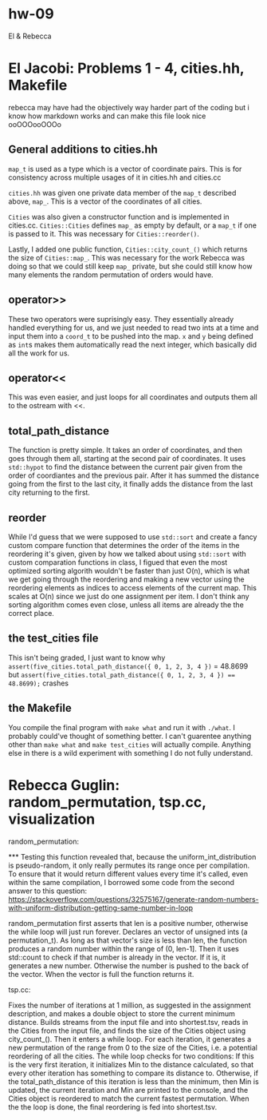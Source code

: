 # hw-09
El &amp; Rebecca

El Jacobi: Problems 1 - 4, cities.hh, Makefile
=========================

rebecca may have had the objectively way harder part of the coding but i know how markdown works and can make this file look nice ooOOOooOOOo

## General additions to cities.hh

`map_t` is used as a type which is a vector of coordinate pairs. This is for consistency across multiple usages of it in cities.hh and cities.cc

`cities.hh` was given one private data member of the `map_t` described above, `map_`. This is a vector of the coordinates of all cities.

`Cities` was also given a constructor function and is implemented in cities.cc. `Cities::Cities` defines `map_` as empty by default, or a `map_t` if one is passed to it. This was necessary for `Cities::reorder()`.

Lastly, I added one public function, `Cities::city_count_()` which returns the size of `Cities::map_`. This was necessary for the work Rebecca was doing so that we could still keep `map_` private, but she could still know how many elements the random permutation of orders would have.

## operator>>

These two operators were suprisingly easy. They essentially already handled everything for us, and we just needed to read two ints at a time and input them into a `coord_t` to be pushed into the map. `x` and `y` being defined as `int`s makes them automatically read the next integer, which basically did all the work for us.

## operator<<

This was even easier, and just loops for all coordinates and outputs them all to the ostream with <<.

## total_path_distance

The function is pretty simple. It takes an order of coordinates, and then goes through them all, starting at the second pair of coordinates. It uses `std::hypot` to find the distance between the current pair given from the order of coordiantes and the previous pair. After it has summed the distance going from the first to the last city, it finally adds the distance from the last city returning to the first.

## reorder

While I'd guess that we were supposed to use `std::sort` and create a fancy custom compare function that determines the order of the items in the reordering it's given, given by how we talked about using `std::sort` with custom comparation functions in class, I figued that even the most optimized sorting algorith wouldn't be faster than just O(n), which is what we get going through the reordering and making a new vector using the reordering elements as indices to access elements of the current map. This scales at O(n) since we just do one assignment per item. I don't think any sorting algorithm comes even close, unless all items are already the the correct place.

## the test_cities file

This isn't being graded, I just want to know why `assert(five_cities.total_path_distance({ 0, 1, 2, 3, 4 })` = 48.8699 but `assert(five_cities.total_path_distance({ 0, 1, 2, 3, 4 }) == 48.8699);` crashes

## the Makefile

You compile the final program with `make what` and run it with `./what`. I probably could've thought of something better. I can't guarentee anything other than `make what` and `make test_cities` will actually compile. Anything else in there is a wild experiment with something I do not fully understand.

Rebecca Guglin: random_permutation, tsp.cc, visualization
=========================================================

random_permutation:

*** Testing this function revealed that, because the uniform_int_distribution is pseudo-random, it only really permutes its range once per compilation. To ensure that it would return different values every time it's called, even within the same compilation, I borrowed some code from the second answer to this question: https://stackoverflow.com/questions/32575167/generate-random-numbers-with-uniform-distribution-getting-same-number-in-loop 

random_permutation first asserts that len is a positive number, otherwise the while loop will just run forever. Declares an vector of unsigned ints (a permutation_t). As long as that vector's size is less than len, the function produces a random number within the range of (0, len-1]. Then it uses std::count to check if that number is already in the vector. If it is, it generates a new number. Otherwise the number is pushed to the back of the vector. When the vector is full the function returns it. 

tsp.cc:

Fixes the number of iterations at 1 million, as suggested in the assignment description, and makes a double object to store the current minimum distance. Builds streams from the input file and into shortest.tsv, reads in the Cities from the input file, and finds the size of the Cities object using city_count_().
Then it enters a while loop. For each iteration, it generates a new permutation of the range from 0 to the size of the Cities, i.e. a potential reordering of all the cities. The while loop checks for two conditions:
If this is the very first iteration, it initializes Min to the distance calculated, so that every other iteration has something to compare its distance to.
Otherwise, if the total_path_distance of this iteration is less than the minimum, then Min is updated, the current iteration and Min are printed to the console, and the Cities object is reordered to match the current fastest permutation. When the the loop is done, the final reordering is fed into shortest.tsv. 
